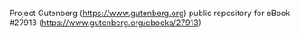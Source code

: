 Project Gutenberg (https://www.gutenberg.org) public repository for eBook #27913 (https://www.gutenberg.org/ebooks/27913)
